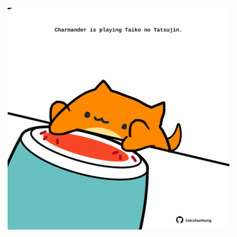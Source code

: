 <!-- built at 22/04/2022, 21:01:06 UTC -->
<p align="center">
  <img width="500" height="500" src="./ReadmeImage.svg">
</p>
